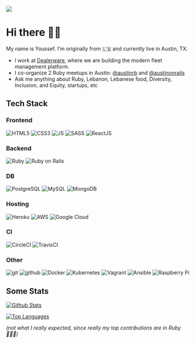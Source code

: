 <img src="http://youhoo.im/images/desk.png" />

# Hi there 👋🏽

<!--
**ychaker/ychaker** is a ✨ _special_ ✨ repository because its `README.md` (this file) appears on your GitHub profile.

Here are some ideas to get you started:

- 🔭 I’m currently working on ...
- 🌱 I’m currently learning ...
- 👯 I’m looking to collaborate on ...
- 🤔 I’m looking for help with ...
- 💬 Ask me about ...
- 📫 How to reach me: ...
- 😄 Pronouns: ...
- ⚡ Fun fact: ...
-->

My name is Youssef. I'm originally from 🇱🇧 and currently live in Austin, TX.

- I work at [Dealerware](https://www.dealerware.com/), where we are building the modern fleet management platform.
- I co-organize 2 Ruby meetups in Austin: [@austinrb](https://twitter.com/austinrb) and [@austinonrails](https://twitter.com/austinonrails)
- Ask me anything about Ruby, Lebanon, Lebanese food, Diversity, Inclusion, and Equity, startups, etc

## Tech Stack

### Frontend

![HTML5](https://img.shields.io/badge/-HTML5-E34F26?style=flat&logo=html5&logoColor=white)
![CSS3](https://img.shields.io/badge/-CSS3-1572B6?style=flat&logo=css3&logoColor=white)
![JS](https://img.shields.io/badge/-JavaScript-eed718?style=flat&logo=javascript&logoColor=ffffff)
![SASS](https://img.shields.io/badge/-Sass-cc6699?style=flat&logo=sass&logoColor=ffffff)
![ReactJS](https://img.shields.io/badge/-React-000000?style=flat&logo=react&logoColor=00c8ff)

### Backend

![Ruby](https://img.shields.io/badge/-Ruby-CC342D?style=flat&logo=ruby&logoColor=white)
![Ruby on Rails](https://img.shields.io/badge/-Ruby_on_Rails-CC342D?style=flat&logo=ruby-on-rails&logoColor=white)

### DB

![PostgreSQL](https://img.shields.io/badge/-pgSQL-336791?style=flat&logo=postgresql)
![MySQL](https://img.shields.io/badge/mysql-%2300f.svg?&style=flat&logo=mysql&logoColor=white)
![MongoDB](https://img.shields.io/badge/MongoDB-%234ea94b.svg?&style=flat&logo=mongodb&logoColor=white)

### Hosting

![Heroku](http://img.shields.io/badge/-Heroku-430098?style=flat&logo=heroku&logoColor=white)
![AWS](https://img.shields.io/badge/AWS%20-%23FF9900.svg?&style=flat&logo=amazon-aws&logoColor=white)
![Google Cloud](https://img.shields.io/badge/Google%20Cloud%20-%234285F4.svg?&style=flat&logo=google-cloud&logoColor=white)

### CI

![CircleCI](https://img.shields.io/badge/CIRCLECI%20-%23161616.svg?&style=flat&logo=circleci&logoColor=white)
![TravisCI](https://img.shields.io/badge/travisci%20-%232B2F33.svg?&style=flat&logo=travis&logoColor=white)

### Other

![git](http://img.shields.io/badge/-Git-F1502F?style=flat&logo=git&logoColor=FFFFFF)
![github](http://img.shields.io/badge/-Github-000000?style=flat&logo=github&logoColor=FFFFFF)
![Docker](https://img.shields.io/badge/docker%20-%230db7ed.svg?&style=flat&logo=docker&logoColor=white)
![Kubernetes](https://img.shields.io/badge/kubernetes%20-%23326ce5.svg?&style=flat&logo=kubernetes&logoColor=white)
![Vagrant](https://img.shields.io/badge/vagrant%20-%231563FF.svg?&style=flat&logo=vagrant&logoColor=white)
![Ansible](https://img.shields.io/badge/ansible%20-%231A1918.svg?&style=flat&logo=ansible&logoColor=white)
![Raspberry Pi](https://img.shields.io/badge/-Raspberry%20Pi-C51A4A?style=flat&logo=Raspberry-Pi)

## Some Stats

[![Github Stats](https://github-readme-stats.vercel.app/api?username=ychaker&count_private=true&show_icons=true&theme=dracula)](https://github.com/anuraghazra/github-readme-stats)

[![Top Languages](https://github-readme-stats.vercel.app/api/top-langs/?username=ychaker&count_private=true&show_icons=true&theme=dracula&layout=compact)](https://github.com/anuraghazra/github-readme-stats)

*(not what I really expected, since really my top contributions are in Ruby 🤷🏽‍♂️)*
